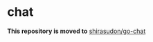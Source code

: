 # chat

**This repository is moved to** [shirasudon/go-chat](https://github.com/shirasudon/go-chat)
